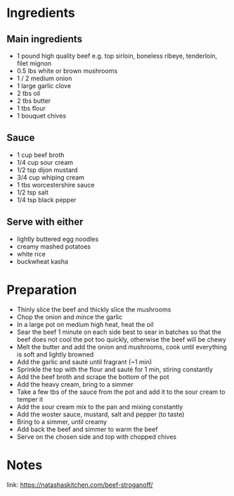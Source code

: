 # Ingredients

## Main ingredients
- 1 pound high quality beef
	e.g. top sirloin, boneless ribeye, tenderloin, filet mignon
- 0.5 lbs white or brown mushrooms
- 1 / 2 medium onion
- 1 large garlic clove
- 2 tbs oil
- 2 tbs butter
- 1 tbs flour
- 1 bouquet chives

## Sauce
- 1 cup beef broth
- 1/4 cup sour cream
- 1/2 tsp dijon mustard
- 3/4 cup whiping cream
- 1 tbs worcestershire sauce
- 1/2 tsp salt
- 1/4 tsp black pepper

## Serve with either
- lightly buttered egg noodles
- creamy mashed potatoes
- white rice
- buckwheat kasha

# Preparation

- Thinly slice the beef and thickly slice the mushrooms
- Chop the onion and mince the garlic
- In a large pot on medium high heat, heat the oil
- Sear the beef 1 minute on each side
	best to sear in batches so that the beef does not cool
	the pot too quickly, otherwise the beef will be chewy
- Melt the butter and add the onion and mushrooms,
	cook until everything is soft and lightly browned
- Add the garlic and sauté until fragrant (~1 min)
- Sprinkle the top with the flour and sauté for 1 min,
	stiring constantly
- Add the beef broth and scrape the bottom of the pot
- Add the heavy cream, bring to a simmer
- Take a few tbs of the sauce from the pot and add it to
	the sour cream to temper it
- Add the sour cream mix to the pan and mixing constantly
- Add the woster sauce, mustard, salt and pepper (to taste)
- Bring to a simmer, until creamy
- Add back the beef and simmer to warm the beef
- Serve on the chosen side and top with chopped chives

# Notes

link: https://natashaskitchen.com/beef-stroganoff/

